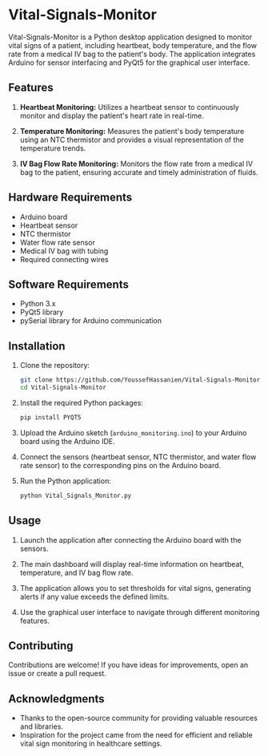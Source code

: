 # Vital-Signals-Monitor

Vital-Signals-Monitor is a Python desktop application designed to monitor vital signs of a patient, including heartbeat, body temperature, and the flow rate from a medical IV bag to the patient's body. The application integrates Arduino for sensor interfacing and PyQt5 for the graphical user interface.

## Features

1. **Heartbeat Monitoring:** Utilizes a heartbeat sensor to continuously monitor and display the patient's heart rate in real-time.

2. **Temperature Monitoring:** Measures the patient's body temperature using an NTC thermistor and provides a visual representation of the temperature trends.

3. **IV Bag Flow Rate Monitoring:** Monitors the flow rate from a medical IV bag to the patient, ensuring accurate and timely administration of fluids.

## Hardware Requirements

- Arduino board
- Heartbeat sensor
- NTC thermistor
- Water flow rate sensor
- Medical IV bag with tubing
- Required connecting wires

## Software Requirements

- Python 3.x
- PyQt5 library
- pySerial library for Arduino communication

## Installation

1. Clone the repository:

   ```bash
   git clone https://github.com/YoussefHassanien/Vital-Signals-Monitor.git
   cd Vital-Signals-Monitor
   ```

2. Install the required Python packages:

   ```bash
   pip install PYQT5
   ```

3. Upload the Arduino sketch (`arduino_monitoring.ino`) to your Arduino board using the Arduino IDE.

4. Connect the sensors (heartbeat sensor, NTC thermistor, and water flow rate sensor) to the corresponding pins on the Arduino board.

5. Run the Python application:

   ```bash
   python Vital_Signals_Monitor.py
   ```

## Usage

1. Launch the application after connecting the Arduino board with the sensors.

2. The main dashboard will display real-time information on heartbeat, temperature, and IV bag flow rate.

3. The application allows you to set thresholds for vital signs, generating alerts if any value exceeds the defined limits.

4. Use the graphical user interface to navigate through different monitoring features.

## Contributing

Contributions are welcome! If you have ideas for improvements, open an issue or create a pull request.


## Acknowledgments

- Thanks to the open-source community for providing valuable resources and libraries.
- Inspiration for the project came from the need for efficient and reliable vital sign monitoring in healthcare settings.
